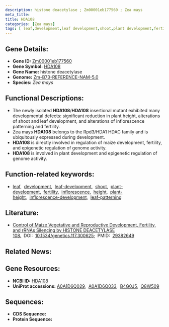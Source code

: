 ```yaml
---
description: histone deacetylase ; Zm00001eb177560 ; Zea mays
meta_title:
title: HDA108
categories: [Zea mays]
tags: [ leaf,development,leaf development,shoot,plant development,fertility,inflorescence,height,plant height,inflorescence development,leaf patterning ]
---
```


## Gene Details:
- **Gene ID:**	[Zm00001eb177560](https://www.maizegdb.org/gene_center/gene/Zm00001eb177560)
- **Gene Symbol:** <u>HDA108</u>
- **Gene Name:** histone deacetylase
- **Genome:** [Zm-B73-REFERENCE-NAM-5.0](https://www.maizegdb.org/genome/assembly/Zm-B73-REFERENCE-NAM-5.0)
- **Species:** *Zea mays*

## Functional Descriptions:
   - The newly isolated **HDA108**/**HDA108** insertional mutant exhibited many developmental defects: significant reduction in plant height, alterations of shoot and leaf development, and alterations of inflorescence patterning and fertility.
   - Zea mays **HDA108** belongs to the Rpd3/HDA1 HDAC family and is ubiquitously expressed during development.
   - **HDA108** is directly involved in regulation of maize development, fertility, and epigenetic regulation of genome activity.
   - **HDA108** is involved in plant development and epigenetic regulation of genome activity.

## Function-related keywords:
- [leaf](/tags/leaf/),&nbsp;&nbsp;[development](/tags/development/),&nbsp;&nbsp;[leaf-development](/tags/leaf-development/),&nbsp;&nbsp;[shoot](/tags/shoot/),&nbsp;&nbsp;[plant-development](/tags/plant-development/),&nbsp;&nbsp;[fertility](/tags/fertility/),&nbsp;&nbsp;[inflorescence](/tags/inflorescence/),&nbsp;&nbsp;[height](/tags/height/),&nbsp;&nbsp;[plant-height](/tags/plant-height/),&nbsp;&nbsp;[inflorescence-development](/tags/inflorescence-development/),&nbsp;&nbsp;[leaf-patterning](/tags/leaf-patterning/)

## Literature:
   - [Control of Maize Vegetative and Reproductive Development, Fertility, and rRNAs Silencing by HISTONE DEACETYLASE 108.]( https://academic.oup.com/genetics/article/208/4/1443/6084212?login=true)&nbsp;&nbsp;DOI:&nbsp;&nbsp;[10.1534/genetics.117.300625](https://academic.oup.com/genetics/article/208/4/1443/6084212?login=true);&nbsp;&nbsp;PMID:&nbsp;&nbsp;[29382649](https://pubmed.ncbi.nlm.nih.gov/29382649/)

## Related News:

## Gene Resources:
- **NCBI ID:** [HDA108](https://www.ncbi.nlm.nih.gov/gene/?term=HDA108)
- **UniProt accessions:** [A0A1D6Q029](https://www.uniprot.org/uniprotkb/A0A1D6Q029/entry),&nbsp;&nbsp;[A0A1D6Q033](https://www.uniprot.org/uniprotkb/A0A1D6Q033/entry),&nbsp;&nbsp;[B4G0J5](https://www.uniprot.org/uniprotkb/B4G0J5/entry),&nbsp;&nbsp;[Q8W509](https://www.uniprot.org/uniprotkb/Q8W509/entry)



## Sequences:
- **CDS Sequence:**
- **Protein Sequence:**
